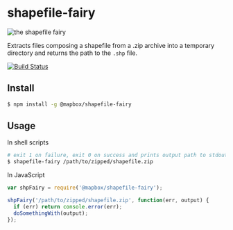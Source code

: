 # shapefile-fairy

![the shapefile fairy](https://cloud.githubusercontent.com/assets/83384/4899176/353c1124-6419-11e4-9d3c-6c84f4da4148.png)

Extracts files composing a shapefile from a .zip archive into a temporary directory and returns the path to the `.shp` file.

[![Build Status](https://travis-ci.org/mapbox/shapefile-fairy.svg?branch=master)](https://travis-ci.org/mapbox/shapefile-fairy)

## Install

```sh
$ npm install -g @mapbox/shapefile-fairy
```

## Usage

In shell scripts
```sh
# exit 1 on failure, exit 0 on success and prints output path to stdout
$ shapefile-fairy /path/to/zipped/shapefile.zip
```

In JavaScript
```javascript
var shpFairy = require('@mapbox/shapefile-fairy');

shpFairy('/path/to/zipped/shapefile.zip', function(err, output) {
  if (err) return console.error(err);
  doSomethingWith(output);
});
```
